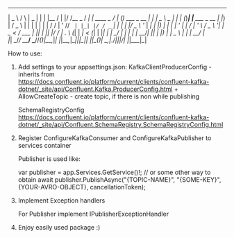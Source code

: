 ﻿  ____      _    ____  _   _ _____  _  __      __ _          ____ _ _            _     ____        _     _ _     _               
 |  _ \    / \  |  _ \| | | |__  / | |/ /__ _ / _| | ____ _ / ___| (_) ___ _ __ | |_  |  _ \ _   _| |__ | (_)___| |__   ___ _ __ 
 | |_) |  / _ \ | | | | | | | / /  | ' // _` | |_| |/ / _` | |   | | |/ _ \ '_ \| __| | |_) | | | | '_ \| | / __| '_ \ / _ \ '__|
 |  _ <  / ___ \| |_| | |_| |/ /_ _| . \ (_| |  _|   < (_| | |___| | |  __/ | | | |_ _|  __/| |_| | |_) | | \__ \ | | |  __/ |   
 |_| \_\/_/   \_\____/ \___//____(_)_|\_\__,_|_| |_|\_\__,_|\____|_|_|\___|_| |_|\__(_)_|    \__,_|_.__/|_|_|___/_| |_|\___|_|   

How to use:
1) Add settings to your appsettings.json:
	KafkaClientProducerConfig 
		- inherits from https://docs.confluent.io/platform/current/clients/confluent-kafka-dotnet/_site/api/Confluent.Kafka.ProducerConfig.html
		+ AllowCreateTopic - create topic, if there is non while publishing

	SchemaRegistryConfig https://docs.confluent.io/platform/current/clients/confluent-kafka-dotnet/_site/api/Confluent.SchemaRegistry.SchemaRegistryConfig.html

2) Register ConfigureKafkaConsumer and ConfigureKafkaPublisher to services container
	
	Publisher is used like:

	var publisher = app.Services.GetService<IKafkaPublisher>()!; // or some other way to obtain
	await publisher.PublishAsync("{TOPIC-NAME}", "{SOME-KEY}", {YOUR-AVRO-OBJECT}, cancellationToken);

3) Implement Exception handlers
	
	For Publisher implement IPublisherExceptionHandler 

4) Enjoy easily used package :)